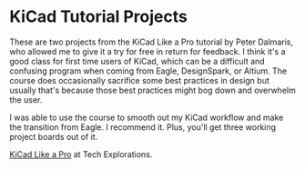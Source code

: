 # KiCad Tutorial Projects

These are two projects from the KiCad Like a Pro tutorial by Peter Dalmaris, who allowed me to give it a try for free in return for feedback. I think it's a good class for first time users of KiCad, which can be a difficult and confusing program when coming from Eagle, DesignSpark, or Altium. The course does occasionally sacrifice some best practices in design but usually that's because those best practices might bog down and overwhelm the user. 

I was able to use the course to smooth out my KiCad workflow and make the transition from Eagle. I recommend it. Plus, you'll get three working project boards out of it. 

<a href="txplore.tv/courses/kicad-pro">KiCad Like a Pro</a> at Tech Explorations.
